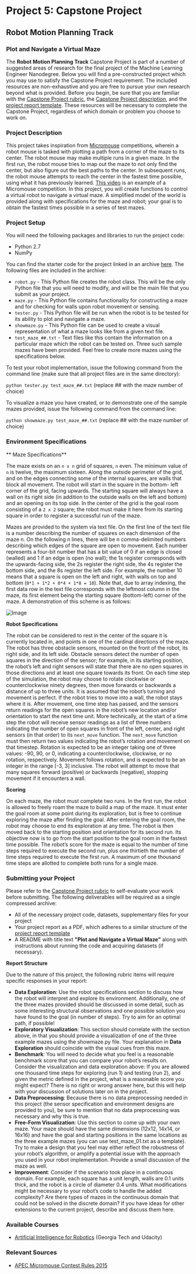 # Project 5: Capstone Project
## Robot Motion Planning Track
### Plot and Navigate a Virtual Maze

The **Robot Motion Planning Track** Capstone Project is part of a number of suggested areas of research for the final project of the Machine Learning Engineer Nanodegree. Below you will find a pre-constructed project which you may use to satisfy the Capstone Project requirement. The included resources are non-exhaustive and you are free to pursue your own research beyond what is provided. Before you begin, be sure that you are familiar with the [Capstone Project rubric](https://review.udacity.com/#!/rubrics/108/view), the [Capstone Project description](https://github.com/udacity/Project-Descriptions-for-Review/blob/master/Machine-Learning/Capstone%20Project/Capstone%20Project.md), and the [project report template](https://github.com/udacity/machine-learning/blob/master/projects/capstone/project_report_template.md). These resources will be necessary to complete the Capstone Project, regardless of which domain or problem you choose to work on.

### Project Description
This project takes inspiration from [Micromouse](https://en.wikipedia.org/wiki/Micromouse) competitions, wherein a robot mouse is tasked with plotting a path from a corner of the maze to its center. The robot mouse may make multiple runs in a given maze. In the first run, the robot mouse tries to map out the maze to not only find the center, but also figure out the best paths to the center. In subsequent runs, the robot mouse attempts to reach the center in the fastest time possible, using what it has previously learned. [This video](https://www.youtube.com/watch?v=0JCsRpcrk3s) is an example of a Micromouse competition. In this project, you will create functions to control a virtual robot to navigate a virtual maze. A simplified model of the world is provided along with specifications for the maze and robot; your goal is to obtain the fastest times possible in a series of test mazes.

### Project Setup
You will need the following packages and libraries to run the project code:
- Python 2.7
- NumPy

You can find the starter code for the project linked in an archive [here](https://drive.google.com/a/udacity.com/file/d/0B9Yf01UaIbUgQ2tjRHhKZGlHSzQ/view). The following files are included in the archive:
- `robot.py` - This Python file creates the robot class. This will be the only Python file that you will need to modify, and will be the main file that you submit as your project.
- `maze.py` - This Python file contains functionality for constructing a maze and for checking for walls upon robot movement or sensing.
- `tester.py` - This Python file will be run when the robot is to be tested for its ability to plot and navigate a maze.
- `showmaze.py` - This Python file can be used to create a visual representation of what a maze looks like from a given text file.
- `test_maze_##.txt` - Text files like this contain the information on a particular maze which the robot can be tested on. Three such sample mazes have been provided. Feel free to create more mazes using the specifications below.

To test your robot implementation, issue the following command from the command line (make sure that all project files are in the same directory):

`python tester.py test_maze_##.txt` (replace ## with the maze number of choice)

To visualize a maze you have created, or to demonstrate one of the sample mazes provided, issue the following command from the command line:

`python showmaze.py test_maze_##.txt` (replace ## with the maze number of choice)

### Environment Specifications
** Maze Specifications**

The maze exists on an `n x n` grid of squares, `n` even. The minimum value of `n` is twelve, the maximum sixteen. Along the outside perimeter of the grid, and on the edges connecting some of the internal squares, are walls that block all movement. The robot will start in the square in the bottom- left corner of the grid, facing upwards. The starting square will always have a wall on its right side (in addition to the outside walls on the left and bottom) and an opening on its top side. In the center of the grid is the goal room consisting of a `2 x 2` square; the robot must make it here from its starting square in order to register a successful run of the maze.

Mazes are provided to the system via text file. On the first line of the text file is a number describing the number of squares on each dimension of the maze n. On the following n lines, there will be n comma-delimited numbers describing which edges of the square are open to movement. Each number represents a four-bit number that has a bit value of 0 if an edge is closed (walled) and 1 if an edge is open (no wall); the 1s register corresponds with the upwards-facing side, the 2s register the right side, the 4s register the bottom side, and the 8s register the left side. For example, the number 10 means that a square is open on the left and right, with walls on top and bottom (`0*1 + 1*2 + 0*4 + 1*8 = 10`). Note that, due to array indexing, the first data row in the text file corresponds with the leftmost column in the maze, its first element being the starting square (bottom-left) corner of the maze. A demonstration of this scheme is as follows:

![Image](http://i.imgur.com/rUN4j0p.png)

**Robot Specifications**

The robot can be considered to rest in the center of the square it is currently located in, and points in one of the cardinal directions of the maze. The robot has three obstacle sensors, mounted on the front of the robot, its right side, and its left side. Obstacle sensors detect the number of open squares in the direction of the sensor; for example, in its starting position, the robot’s left and right sensors will state that there are no open squares in those directions and at least one square towards its front. On each time step of the simulation, the robot may choose to rotate clockwise or counterclockwise ninety degrees, then move forwards or backwards a distance of up to three units. It is assumed that the robot’s turning and movement is perfect. If the robot tries to move into a wall, the robot stays where it is. After movement, one time step has passed, and the sensors return readings for the open squares in the robot’s new location and/or orientation to start the next time unit.
More technically, at the start of a time step the robot will receive sensor readings as a list of three numbers indicating the number of open squares in front of the left, center, and right sensors (in that order) to its `next_move` function. The `next_move` function must then return two values indicating the robot’s rotation and movement on that timestep. Rotation is expected to be an integer taking one of three values: -90, 90, or 0, indicating a counterclockwise, clockwise, or no rotation, respectively. Movement follows rotation, and is expected to be an integer in the range [-3, 3] inclusive. The robot will attempt to move that many squares forward (positive) or backwards (negative), stopping movement if it encounters a wall.
  
**Scoring**

On each maze, the robot must complete two runs. In the first run, the robot is allowed to freely roam the maze to build a map of the maze. It must enter the goal room at some point during its exploration, but is free to continue exploring the maze after finding the goal. After entering the goal room, the robot may choose to end its exploration at any time. The robot is then moved back to the starting position and orientation for its second run. Its objective now is to go from the start position to the goal room in the fastest time possible. The robot’s score for the maze is equal to the number of time steps required to execute the second run, plus one thirtieth the number of time steps required to execute the first run. A maximum of one thousand time steps are allotted to complete both runs for a single maze.

### Submitting your Project

Please refer to the [Capstone Project rubric](https://review.udacity.com/#!/rubrics/108/view) to self-evaluate your work before submitting. The following deliverables will be required as a single compressed archive:
- All of the necessary project code, datasets, supplementary files for your project
- Your project report as a PDF, which adheres to a similar structure of the [project report template](https://github.com/udacity/machine-learning/blob/master/projects/capstone/project_report_template.md)
- A README with title text **"Plot and Navigate a Virtual Maze"** along with instructions about running the code and acquiring datasets (if necessary).

**Report Structure**

Due to the nature of this project, the following rubric items will require specific responses in your report:
- **Data Exploration**: Use the robot specifications section to discuss how the robot will interpret and explore its environment. Additionally, one of the three mazes provided should be discussed in some detail, such as some interesting structural observations and one possible solution you have found to the goal (in number of steps). Try to aim for an optimal path, if possible!
- **Exploratory Visualization**: This section should correlate with the section above, in that you should provide a visualization of one of the three example mazes using the showmaze.py file. Your explanation in **Data Exploration** should coincide with the visual cues from this maze.
- **Benchmark**: You will need to decide what you feel is a reasonable benchmark score that you can compare your robot’s results on. Consider the visualization and data exploration above: If you are allowed one thousand time steps for exploring (run 1) and testing (run 2), and given the metric defined in the project, what is a reasonable score you might expect? There is no right or wrong answer here, but this will help with your discussion of solutions later on in the project.
- **Data Preprocessing**: Because there is no data preprocessing needed in this project (the sensor specification and environment designs are provided to you), be sure to mention that no data preprocessing was necessary and why this is true.
- **Free-Form Visualization**: Use this section to come up with your own maze. Your maze should have the same dimensions (12x12, 14x14, or 16x16) and have the goal and starting positions in the same locations as the three example mazes (you can use test_maze_01.txt as a template). Try to make a design that you feel may either reflect the robustness of your robot’s algorithm, or amplify a potential issue with the approach you used in your robot implementation. Provide a small discussion of the maze as well.
- **Improvement**: Consider if the scenario took place in a continuous domain. For example, each square has a unit length, walls are 0.1 units thick, and the robot is a circle of diameter 0.4 units. What modifications might be necessary to your robot’s code to handle the added complexity? Are there types of mazes in the continuous domain that could not be solved in the discrete domain? If you have ideas for other extensions to the current project, describe and discuss them here.

### Available Courses 

- [Artificial Intelligence for Robotics](https://www.udacity.com/course/artificial-intelligence-for-robotics--cs373) (Georgia Tech and Udacity)

### Relevant Sources
- [APEC Micromouse Contest Rules 2015](http://www.apec-conf.org/wp-content/uploads/2013/10/APEC_2015_Micromouse_Contest_Rules.pdf)
